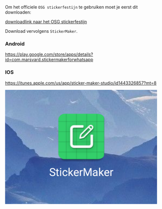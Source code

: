 Om het officiele `OSG stickerfestijn` te gebruiken moet je eerst dit downloaden:

[downloadlink naar het OSG stickerfestijn](http://s000.tinyupload.com/?file_id=09516317065236637445)

Download vervolgens `StickerMaker`.

### Android
https://play.google.com/store/apps/details?id=com.marsvard.stickermakerforwhatsapp

### IOS
https://itunes.apple.com/us/app/sticker-maker-studio/id1443326857?mt=8

![alt text](https://github.com/osgmustisnt/stickers/blob/master/StickerMaker.png)
